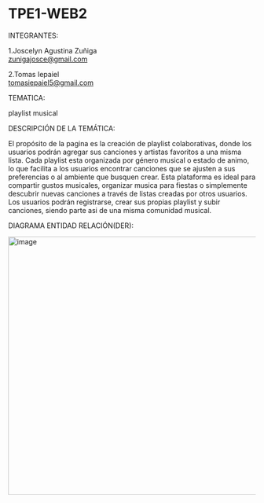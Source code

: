 # TPE1-WEB2

INTEGRANTES:


1.Joscelyn Agustina Zuñiga  
zunigajosce@gmail.com

2.Tomas Iepaiel            
tomasiepaiel5@gmail.com


TEMATICA:

playlist musical

DESCRIPCIÓN DE LA TEMÁTICA:


El propósito de la pagina es la creación de playlist colaborativas, donde los usuarios podrán agregar sus canciones y artistas favoritos a una misma lista. Cada playlist esta organizada por género musical o estado de animo, lo que facilita a los usuarios encontrar canciones que se ajusten a sus preferencias o al ambiente que busquen crear.
Esta plataforma es ideal para compartir gustos musicales, organizar musica para fiestas o simplemente descubrir nuevas canciones a través de listas creadas por otros usuarios. Los usuarios podrán registrarse, crear sus propias playlist y subir canciones, siendo parte asi de una misma comunidad musical.



DIAGRAMA ENTIDAD RELACIÓN(DER):

<img width="629" height="526" alt="image" src="https://github.com/user-attachments/assets/730be552-a5f6-42e2-84de-8aac6ec0e6f6" />





